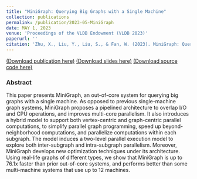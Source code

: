 ```yaml
---
title: "MiniGraph: Querying Big Graphs with a Single Machine"
collection: publications
permalink: /publication/2023-05-MiniGraph
date: MAY 1, 2023
venue: 'Proceedings of the VLDB Endowment (VLDB 2023)'
paperurl: ''
citation: 'Zhu, X., Liu, Y., Liu, S., & Fan, W. (2023). MiniGraph: Querying Big Graphs with a Single Machine. Proceedings of the VLDB Endowment, 16(9), 2172-2185.'
---
```

[(Download publication here)](https://shuhaoliu.github.io/assets/papers/minigraph-full.pdf)
[(Download slides here)]()
[(Download source code here)](https://github.com/SICS-Fundamental-Research-Center/MiniGraph)

### Abstract

This paper presents MiniGraph, an out-of-core system for querying big graphs with a single machine. As opposed to previous single-machine graph systems, MiniGraph proposes a pipelined architecture to overlap I/O and CPU operations, and improves multi-core parallelism. It also introduces a hybrid model to support both vertex-centric and graph-centric parallel computations, to simplify parallel graph programming, speed up beyond-neighborhood computations, and parallelize computations within each subgraph. The model induces a two-level parallel execution model to explore both inter-subgraph and intra-subgraph parallelism. Moreover, MiniGraph develops new optimization techniques under its architecture. Using real-life graphs of different types, we show that MiniGraph is up to 76.1x faster than prior out-of-core systems, and performs better than some multi-machine systems that use up to 12 machines.